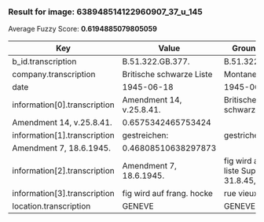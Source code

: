 ### Result for image: 638948514122960907_37_u_145
Average Fuzzy Score: **0.6194885079805059**
<small>

| Key | Value | Ground Truth | Score |
| --- | --- | --- | --- |
| b_id.transcription | B.51.322.GB.377. | B.51.322.GB.377. | 1.0 |
| company.transcription | Britische schwarze Liste | Montaner Juan | 0.2162162162162162 |
| date | 1945-06-18 | 1945-06-18 | 1.0 |
| information[0].transcription | Amendment 14, v.25.8.41. | Britische schwarze Liste
Amendment 14, v.25.8.41. | 0.6575342465753424 |
| information[1].transcription | gestreichen: | gestrichen:
Amendment 7, 18.6.1945. | 0.46808510638297873 |
| information[2].transcription | Amendment 7, 18.6.1945. | fig wird auf franz. liste Suppl. 6, 31.8.45, | 0.32835820895522383 |
| information[3].transcription | fig wird auf frang. hocke | rue vieux collège | 0.2857142857142857 |
| location.transcription | GENEVE | GENEVE | 1.0 |

</small>
